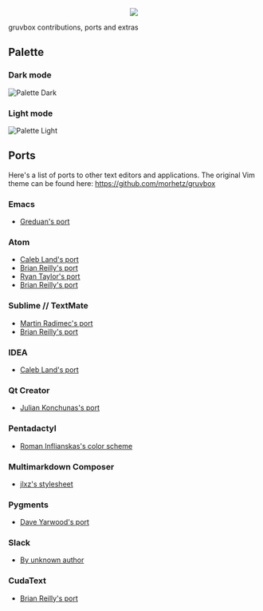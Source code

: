 <p align="center"><img src="http://imgh.us/gruvbox_logo.svg"></p>

gruvbox contributions, ports and extras

Palette
-------

### Dark mode

![Palette Dark](http://i.imgur.com/wa666xg.png)

### Light mode

![Palette Light](http://i.imgur.com/49qKyYW.png)

## Ports

Here's a list of ports to other text editors and applications. The original Vim theme can be found here: https://github.com/morhetz/gruvbox

### Emacs

- [Greduan's port](https://github.com/Greduan/emacs-theme-gruvbox)

### Atom

- [Caleb Land's port](https://github.com/caleb/gruvbox-syntax-atom)
- [Brian Reilly's port](https://github.com/Briles/gruvbox-atom)
- [Ryan Taylor's port](https://github.com/ryanmt/atom-gruvbox-dark)
- [Brian Reilly's port](https://github.com/Briles/gruvbox-atom)

### Sublime // TextMate

- [Martin Radimec's port](https://github.com/peaceant/gruvbox)
- [Brian Reilly's port](https://github.com/Briles/gruvbox)

### IDEA
- [Caleb Land's port](https://github.com/caleb/gruvbox-idea)

### Qt Creator

- [Julian Konchunas's port](https://github.com/konchunas/gruvbox-qtcreator)

### Pentadactyl

- [Roman Inflianskas's color scheme](https://github.com/rominf/pentadactyl-gruvbox)

### Multimarkdown Composer

- [jlxz's stylesheet](https://github.com/jlxz/mmdc_gruvbox_style)

### Pygments

- [Dave Yarwood's port](https://github.com/daveyarwood/gruvbox-pygments)

### Slack

- [By unknown author](http://sweetthemesaremadeofthe.se/post/114732568417/gruvbox-inspired)

### CudaText

- [Brian Reilly's port](https://github.com/Briles/gruvbox-cudatext)
